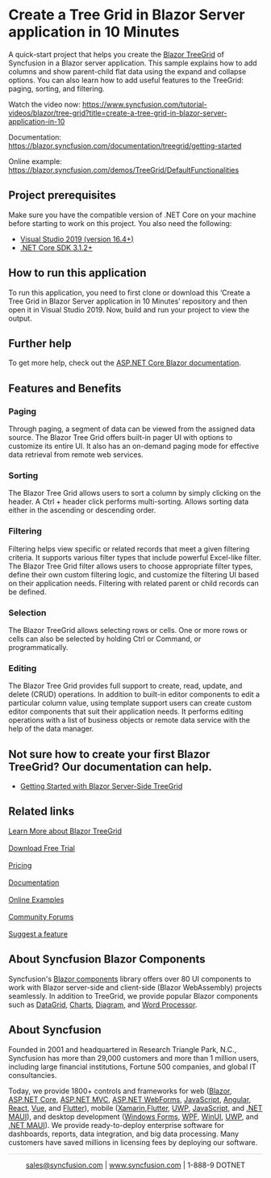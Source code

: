 # Create a Tree Grid in Blazor Server application in 10 Minutes

A quick-start project that helps you create the [Blazor TreeGrid](https://www.syncfusion.com/blazor-components/blazor-tree-grid?utm_source=github&utm_medium=listing&utm_campaign=blazor-tree-grid-github-samples) of Syncfusion in a Blazor server application. This sample explains how to add columns and show parent-child flat data using the expand and collapse options. You can also learn how to add useful features to the TreeGrid: paging, sorting, and filtering.

Watch the video now: https://www.syncfusion.com/tutorial-videos/blazor/tree-grid?title=create-a-tree-grid-in-blazor-server-application-in-10

Documentation: https://blazor.syncfusion.com/documentation/treegrid/getting-started

Online example: https://blazor.syncfusion.com/demos/TreeGrid/DefaultFunctionalities

## Project prerequisites
Make sure you have the compatible version of .NET Core on your machine before starting to work on this project. You also need the following:
* [Visual Studio 2019 (version 16.4+)]( https://visualstudio.microsoft.com/downloads)
* [.NET Core SDK 3.1.2+](https://dotnet.microsoft.com/download/dotnet-core/3.1)

## How to run this application
To run this application, you need to first clone or download this ‘Create a Tree Grid in Blazor Server application in 10 Minutes’ repository and then open it in Visual Studio 2019. Now, build and run your project to view the output.

## Further help

To get more help, check out the [ASP.NET Core Blazor documentation](https://docs.microsoft.com/en-us/aspnet/core/blazor).

## Features and Benefits

### Paging
Through paging, a segment of data can be viewed from the assigned data source. The Blazor Tree Grid offers built-in pager UI with options to customize its entire UI. It also has an on-demand paging mode for effective data retrieval from remote web services.

### Sorting
The Blazor Tree Grid allows users to sort a column by simply clicking on the header. A Ctrl + header click performs multi-sorting. Allows sorting data either in the ascending or descending order.

### Filtering
Filtering helps view specific or related records that meet a given filtering criteria. It supports various filter types that include powerful Excel-like filter. The Blazor Tree Grid filter allows users to choose appropriate filter types, define their own custom filtering logic, and customize the filtering UI based on their application needs. Filtering with related parent or child records can be defined.

### Selection
The Blazor TreeGrid allows selecting rows or cells. One or more rows or cells can also be selected by holding Ctrl or Command, or programmatically.

### Editing
The Blazor Tree Grid provides full support to create, read, update, and delete (CRUD) operations. In addition to built-in editor components to edit a particular column value, using template support users can create custom editor components that suit their application needs. It performs editing operations with a list of business objects or remote data service with the help of the data manager.

## Not sure how to create your first Blazor TreeGrid? Our documentation can help.
* [Getting Started with Blazor Server-Side TreeGrid](https://blazor.syncfusion.com/documentation/treegrid/getting-started?utm_source=github&utm_medium=listing&utm_campaign=blazor-tree-grid-github-samples)

## Related links
[Learn More about Blazor TreeGrid](https://www.syncfusion.com/blazor-components/blazor-tree-grid?utm_source=github&utm_medium=listing&utm_campaign=blazor-tree-grid-github-samples) <br/><br/>
[Download Free Trial](https://www.syncfusion.com/downloads?utm_source=github&utm_medium=listing&utm_campaign=blazor-tree-grid-github-samples) <br/><br/>
[Pricing](https://www.syncfusion.com/sales/teamlicense?utm_source=github&utm_medium=listing&utm_campaign=blazor-tree-grid-github-samples) <br/><br/>
[Documentation](https://blazor.syncfusion.com/documentation/treegrid/getting-started?utm_source=github&utm_medium=listing&utm_campaign=blazor-tree-grid-github-samples) <br/><br/>
[Online Examples](https://blazor.syncfusion.com/demos/tree-grid/default-functionalities?utm_source=github&utm_medium=listing&utm_campaign=blazor-tree-grid-github-samples) <br/><br/>
[Community Forums](https://www.syncfusion.com/forums/blazor-components?control=treegrid?utm_source=github&utm_medium=listing&utm_campaign=blazor-tree-grid-github-samples) <br/><br/>
[Suggest a feature](https://www.syncfusion.com/feedback/blazor-components?utm_source=github&utm_medium=listing&utm_campaign=blazor-tree-grid-github-samples)

## About Syncfusion Blazor Components
Syncfusion's [Blazor components](https://www.syncfusion.com/blazor-components?utm_source=github&utm_medium=listing&utm_campaign=blazor-tree-grid-github-samples) library offers over 80 UI components to work with Blazor server-side and client-side (Blazor WebAssembly) projects seamlessly. In addition to TreeGrid, we provide popular Blazor components such as [DataGrid](https://www.syncfusion.com/blazor-components/blazor-datagrid?utm_source=github&utm_medium=listing&utm_campaign=blazor-tree-grid-github-samples), [Charts](https://www.syncfusion.com/blazor-components/blazor-charts?utm_source=github&utm_medium=listing&utm_campaign=blazor-tree-grid-github-samples), [Diagram](https://www.syncfusion.com/blazor-components/blazor-diagram?utm_source=github&utm_medium=listing&utm_campaign=blazor-tree-grid-github-samples), and [Word Processor](https://www.syncfusion.com/blazor-components/blazor-word-processor?utm_source=github&utm_medium=listing&utm_campaign=blazor-tree-grid-github-samples).

## About Syncfusion
Founded in 2001 and headquartered in Research Triangle Park, N.C., Syncfusion has more than 29,000 customers and more than 1 million users, including large financial institutions, Fortune 500 companies, and global IT consultancies.
 
Today, we provide 1800+ controls and frameworks for web ([Blazor](https://www.syncfusion.com/blazor-components?utm_source=github&utm_medium=listing&utm_campaign=blazor-tree-grid-github-samples), [ASP.NET Core](https://www.syncfusion.com/aspnet-core-ui-controls?utm_source=github&utm_medium=listing&utm_campaign=blazor-tree-grid-github-samples), [ASP.NET MVC](https://www.syncfusion.com/aspnet-mvc-ui-controls?utm_source=github&utm_medium=listing&utm_campaign=blazor-tree-grid-github-samples), [ASP.NET WebForms](https://www.syncfusion.com/jquery/aspnet-webforms-ui-controls?utm_source=github&utm_medium=listing&utm_campaign=blazor-tree-grid-github-samples), [JavaScript](https://www.syncfusion.com/javascript-ui-controls?utm_source=github&utm_medium=listing&utm_campaign=blazor-tree-grid-github-samples), [Angular](https://www.syncfusion.com/angular-components?utm_source=github&utm_medium=listing&utm_campaign=blazor-tree-grid-github-samples), [React](https://www.syncfusion.com/react-components?utm_source=github&utm_medium=listing&utm_campaign=blazor-tree-grid-github-samples), [Vue](https://www.syncfusion.com/vue-components?utm_source=github&utm_medium=listing&utm_campaign=blazor-tree-grid-github-samples), and [Flutter](https://www.syncfusion.com/flutter-widgets?utm_source=github&utm_medium=listing&utm_campaign=blazor-tree-grid-github-samples)), mobile ([Xamarin](https://www.syncfusion.com/xamarin-ui-controls?utm_source=github&utm_medium=listing&utm_campaign=blazor-tree-grid-github-samples),[Flutter](https://www.syncfusion.com/flutter-widgets?utm_source=github&utm_medium=listing&utm_campaign=blazor-tree-grid-github-samples), [UWP](https://www.syncfusion.com/uwp-ui-controls?utm_source=github&utm_medium=listing&utm_campaign=blazor-tree-grid-github-samples), [JavaScript](https://www.syncfusion.com/javascript-ui-controls?utm_source=github&utm_medium=listing&utm_campaign=blazor-tree-grid-github-samples), and [.NET MAUI](https://www.syncfusion.com/maui-controls?utm_source=github&utm_medium=listing&utm_campaign=blazor-tree-grid-github-samples)), and desktop development ([Windows Forms](https://www.syncfusion.com/winforms-ui-controls?utm_source=github&utm_medium=listing&utm_campaign=blazor-tree-grid-github-samples), [WPF](https://www.syncfusion.com/wpf-controls?utm_source=github&utm_medium=listing&utm_campaign=blazor-tree-grid-github-samples), [WinUI](https://www.syncfusion.com/winui-controls?utm_source=github&utm_medium=listing&utm_campaign=blazor-tree-grid-github-samples), [UWP](https://www.syncfusion.com/uwp-ui-controls?utm_source=github&utm_medium=listing&utm_campaign=blazor-tree-grid-github-samples), and [.NET MAUI](https://www.syncfusion.com/maui-controls?utm_source=github&utm_medium=listing&utm_campaign=blazor-tree-grid-github-samples)). We provide ready-to-deploy enterprise software for dashboards, reports, data integration, and big data processing. Many customers have saved millions in licensing fees by deploying our software.

		
<hr style="height:0.3px;border:none;color:lightgrey;background-color:lightgrey;" />

<p align="center">
  <a href="mailto:sales@syncfusion.com?Subject=Syncfusion Blazor TreeGrid - Github" target="_top">sales@syncfusion.com</a> | <a href="https://www.syncfusion.com?utm_source=github&utm_medium=listing&utm_campaign=blazor-tree-grid-github-samples">www.syncfusion.com</a> | 1-888-9 DOTNET <br>
</p>
